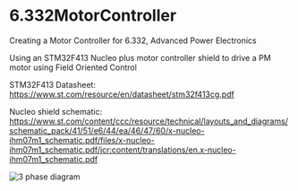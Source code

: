 # 6.332MotorController
Creating a Motor Controller for 6.332, Advanced Power Electronics

Using an STM32F413 Nucleo plus motor controller shield to drive a PM motor using Field Oriented Control

STM32F413 Datasheet: https://www.st.com/resource/en/datasheet/stm32f413cg.pdf

Nucleo shield schematic: https://www.st.com/content/ccc/resource/technical/layouts_and_diagrams/schematic_pack/41/51/e6/44/ea/46/47/60/x-nucleo-ihm07m1_schematic.pdf/files/x-nucleo-ihm07m1_schematic.pdf/jcr:content/translations/en.x-nucleo-ihm07m1_schematic.pdf

![3 phase diagram](https://upload.wikimedia.org/wikipedia/commons/thumb/c/cc/3_phase_AC_waveform.svg/220px-3_phase_AC_waveform.svg.png)
